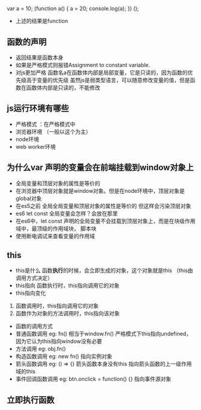 # 
var a = 10;
(function a() {
  a = 20;
  console.log(a);
})
();

- 上述的结果是function

## 函数的声明
- 返回结果是函数本身
- 如果是严格模式则报错Assignment to constant variable.
- 对js更加严格
  函数名a在函数体内部是局部变量，它是只读的，因为函数的优先级高于变量的优先级
  虽然js是弱类型语言，可以随意修改变量的值，但是函数在函数体内部是只读的，不能修改

## js运行环境有哪些
- 严格模式 ：在严格模式中
- 浏览器环境 （一般以这个为主）
- node环境
- web worker环境

## 为什么var 声明的变量会在前端挂载到window对象上
- 全局变量和顶层对象的属性是等价的
- 在浏览器中顶层对象就是window对象。但是在node环境中，顶层对象是global对象
- 在es5之前 全局全局变量和顶层对象的属性是等价的 但这样会污染顶层对象
- es6 let const 全局变量会怎样？会放在那里 
 - 在es6中，let const 声明的全局变量不会挂载到顶层对象上，而是在块级作用域中，最顶级的作用域块，<script></script> 脚本块
 - 使用断电调试来查看变量的作用域

## this
- this是什么
 函数**执行**的时候，会立即生成的对象，这个对象就是this （this由调用方式决定）
- this指向
 函数执行时，this指向调用它的对象
- this指向变化
 1. 函数调用时，this指向调用它的对象
 2. 函数作为对象的方法调用时，this指向该对象

- 函数的调用方式
 - 普通函数调用 eg: fn()  相当于window.fn()  严格模式下this指向undefined，因为它认为this指向window没有必要 
 - 方法调用 eg: obj.fn()
 - 构造函数调用 eg: new fn() 指向实例对象
 - 箭头函数调用 eg: () => {}  箭头函数本身没有this 指向箭头函数的上一级作用域的this
 - 事件回调函数调用 eg: btn.onclick = function() {} 指向事件源对象

## 立即执行函数
